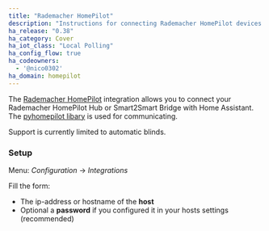 ```yaml
---
title: "Rademacher HomePilot"
description: "Instructions for connecting Rademacher HomePilot devices."
ha_release: "0.38"
ha_category: Cover
ha_iot_class: "Local Polling"
ha_config_flow: true
ha_codeowners:
  - '@nico0302'
ha_domain: homepilot
---
```


The [Rademacher HomePilot](https://www.rademacher.de/smart-home/produkte/homepilot) integration allows you to connect your Rademacher HomePilot Hub or Smart2Smart Bridge with Home Assistant.
The [pyhomepilot libary](https://github.com/Nico0302/pyhomepilot) is used for communicating.

Support is currently limited to automatic blinds.

### Setup

Menu: *Configuration* -> *Integrations*

Fill the form:

* The ip-address or hostname of the **host**
* Optional a **password** if you configured it in your hosts settings (recommended)

